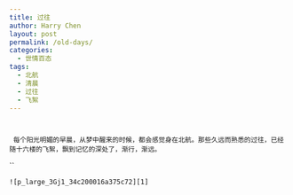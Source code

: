 ```yaml
---
title: 过往
author: Harry Chen
layout: post
permalink: /old-days/
categories:
  - 世情百态
tags:
  - 北航
  - 清晨
  - 过往
  - 飞絮
---
```

# 

` 每个阳光明媚的早晨，从梦中醒来的时候，都会感觉身在北航。那些久远而熟悉的过往，已经随十六楼的飞絮，飘到记忆的深处了，渐行，渐远。`

``

`![p_large_3Gj1_34c200016a375c72][1]`

   [1]: http://www.roybit.com/wp-content/uploads/2011/08/p_large_3Gj1_34c200016a375c72_thumb.jpg (p_large_3Gj1_34c200016a375c72)
